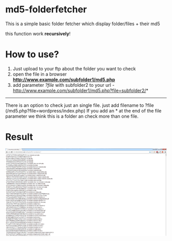 md5-folderfetcher
=================

This is a simple basic folder fetcher which display folder/files + their md5 

this function work **recursively**!

How to use?
===========

1. Just upload to your ftp about the folder you want to check
2. open the file in a browser **http://www.example.com/subfolder1/md5.php**
3. add parameter *?file* with subfolder2 to your url - http://www.example.com/subfolder1/md5.php?file=subfolder2/*

----

There is an option to check just an single file. just add filename to ?file (/md5.php?file=wordpress/index.php)
If you add an * at the end of the file parameter we think this is a folder an check more than one file.


Result
=======


![](https://raw.githubusercontent.com/roest01/md5-folderfetcher/master/md5_file_result.png)
